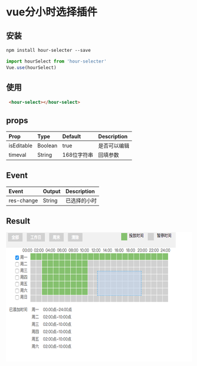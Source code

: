 # vue分小时选择插件


## 安装

```base
npm install hour-selecter --save
```

```js
import hourSelect from 'hour-selecter'
Vue.use(hourSelect)
```

## 使用
```html
 <hour-select></hour-select>
```

## props

|Prop|Type|Default| Description|
|:---|:---|:------|:-----------|
|isEditable|Boolean| true|是否可以编辑|
|timeval|String| 168位字符串|回填参数|

## Event
|Event|Output| Description |
|:----|:-----|:------------|
|res-change|String|已选择的小时  |

## Result
<img src="./src/img/demo.png" width = "624" height = "350" /> 

